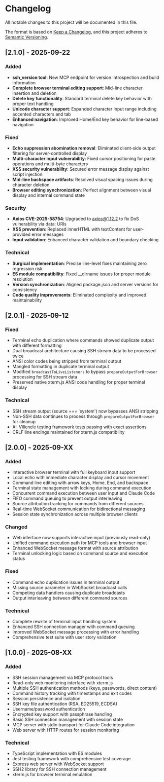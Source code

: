 # Changelog

All notable changes to this project will be documented in this file.

The format is based on [Keep a Changelog](https://keepachangelog.com/en/1.0.0/),
and this project adheres to [Semantic Versioning](https://semver.org/spec/v2.0.0.html).

## [2.1.0] - 2025-09-22

### Added
- **ssh_version tool**: New MCP endpoint for version introspection and build information
- **Complete browser terminal editing support**: Mid-line character insertion and deletion
- **Delete key functionality**: Standard terminal delete key behavior with proper text handling
- **Unicode character support**: Expanded character input range including accented characters and tab
- **Enhanced navigation**: Improved Home/End key behavior for line-based navigation

### Fixed
- **Echo suppression abomination removal**: Eliminated client-side output filtering for server-controlled display
- **Multi-character input vulnerability**: Fixed cursor positioning for paste operations and multi-byte characters
- **XSS security vulnerability**: Secured error message display against script injection
- **Mid-line backspace artifacts**: Resolved visual spacing issues during character deletion
- **Browser editing synchronization**: Perfect alignment between visual display and internal command state

### Security
- **Axios CVE-2025-58754**: Upgraded to axios@1.12.2 to fix DoS vulnerability via data: URIs
- **XSS prevention**: Replaced innerHTML with textContent for user-provided error messages
- **Input validation**: Enhanced character validation and boundary checking

### Technical
- **Surgical implementation**: Precise line-level fixes maintaining zero regression risk
- **ES module compatibility**: Fixed __dirname issues for proper module resolution
- **Version synchronization**: Aligned package.json and server versions for consistency
- **Code quality improvements**: Eliminated complexity and improved maintainability

## [2.0.1] - 2025-09-12

### Fixed
- Terminal echo duplication where commands showed duplicate output with different formatting
- Dual broadcast architecture causing SSH stream data to be processed twice
- ANSI color codes being stripped from terminal output
- Mangled formatting in duplicate terminal output
- Modified `broadcastToLiveListeners` to bypass `prepareOutputForBrowser` processing for SSH stream data
- Preserved native xterm.js ANSI code handling for proper terminal display

### Technical
- SSH stream output (source === 'system') now bypasses ANSI stripping
- Non-SSH data continues to process through `prepareOutputForBrowser` for cleanup
- All Villenele testing framework tests passing with exact assertions
- CRLF line endings maintained for xterm.js compatibility

## [2.0.0] - 2025-09-XX

### Added
- Interactive browser terminal with full keyboard input support
- Local echo with immediate character display and cursor movement
- Command line editing with arrow keys, Home, End, and backspace
- Terminal state management with locking during command execution
- Concurrent command execution between user input and Claude Code
- FIFO command queuing to prevent output interleaving
- Source attribution tracking for commands from different sources
- Real-time WebSocket communication for bidirectional messaging
- Session state synchronization across multiple browser clients

### Changed
- Web interface now supports interactive input (previously read-only)
- Unified command execution path for MCP tools and browser input
- Enhanced WebSocket message format with source attribution
- Terminal unlocking logic based on command source and execution status

### Fixed
- Command echo duplication issues in terminal output
- Missing source parameter in WebSocket broadcast calls
- Competing data handlers causing duplicate broadcasts
- Output interleaving between different command sources

### Technical
- Complete rewrite of terminal input handling system
- Enhanced SSH connection manager with command queuing
- Improved WebSocket message processing with error handling
- Comprehensive test suite with user story validation

## [1.0.0] - 2025-08-XX

### Added
- SSH session management via MCP protocol tools
- Read-only web monitoring interface with xterm.js
- Multiple SSH authentication methods (keys, passwords, direct content)
- Command history tracking with timestamps and exit codes
- Session persistence and isolation
- SSH key file authentication (RSA, ED25519, ECDSA)
- Username/password authentication
- Encrypted key support with passphrase handling
- Basic SSH connection management with session state
- MCP server with stdio transport for Claude Code integration
- Web server with HTTP routes for session monitoring

### Technical
- TypeScript implementation with ES modules
- Jest testing framework with comprehensive test coverage
- Express web server with WebSocket support
- SSH2 library for SSH connection management
- xterm.js for browser terminal emulation